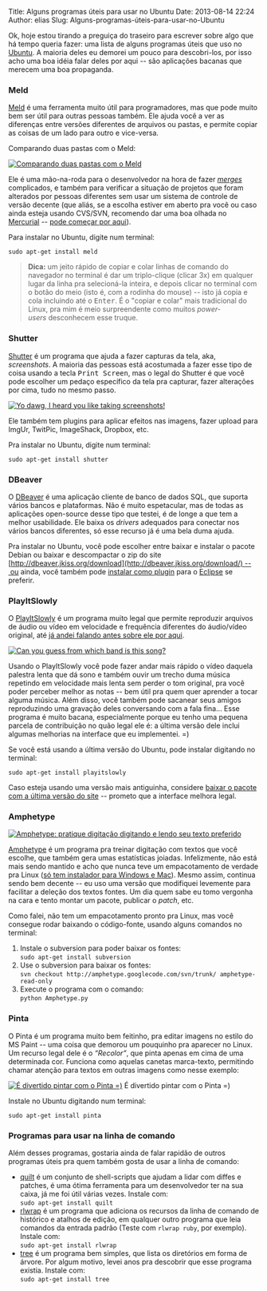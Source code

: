 Title: Alguns programas úteis para usar no Ubuntu
Date: 2013-08-14 22:24
Author: elias
Slug: Alguns-programas-úteis-para-usar-no-Ubuntu

Ok, hoje estou tirando a preguiça do traseiro para escrever sobre algo
que há tempo queria fazer: uma lista de alguns programas úteis que uso
no [Ubuntu](http://www.ubuntu.com/ "Ubuntu Linux"). A maioria deles eu
demorei um pouco para descobri-los, por isso acho uma boa idéia falar
deles por aqui -- são aplicações bacanas que merecem uma boa propaganda.

### Meld

[Meld](http://meldmerge.org/) é uma ferramenta muito útil para
programadores, mas que pode muito bem ser útil para outras pessoas
também. Ele ajuda você a ver as diferenças entre versões diferentes de
arquivos ou pastas, e permite copiar as coisas de um lado para outro e
vice-versa.

Comparando duas pastas com o Meld:

[![Comparando duas pastas com o Meld](http://eljunior.files.wordpress.com/2013/08/minha_pasta-outra_pasta-meld_004.png "Comparando duas pastas com o Meld")](http://eljunior.files.wordpress.com/2013/08/minha_pasta-outra_pasta-meld_004.png)

Ele é uma mão-na-roda para o desenvolvedor na hora de fazer
*[merges](http://en.wikipedia.org/wiki/Merge_(revision_control) "Artigo sobre merges na Wikipedia")*
complicados, e também para verificar a situação de projetos que foram
alterados por pessoas diferentes sem usar um sistema de controle de
versão decente (que aliás, se a escolha estiver em aberto pra você ou
caso ainda esteja usando CVS/SVN, recomendo dar uma boa olhada no
[Mercurial](http://mercurial.selenic.com/) -- [pode começar por
aqui](http://hginit.com/)).

Para instalar no Ubuntu, digite num terminal:

`sudo apt-get install meld`

> **Dica:** um jeito rápido de copiar e colar linhas de comando do
> navegador no terminal é dar um triplo-clique (clicar 3x) em qualquer
> lugar da linha pra selecioná-la inteira, e depois clicar no terminal
> com o botão do meio (isto é, com a rodinha do mouse) -- isto já copia
> e cola incluindo até o <kbd>Enter</kbd>. É o "copiar e colar" mais
> tradicional do Linux, pra mim é meio surpreendente como muitos
> *power-users* desconhecem esse truque.


### Shutter

[Shutter](http://shutter-project.org/) é um programa que ajuda a fazer
capturas da tela, aka, *screenshots*. A maioria das pessoas está
acostumada a fazer esse tipo de coisa usando a tecla <kbd>Print
Screen</kbd>, mas o legal do Shutter é que você pode escolher um pedaço
específico da tela pra capturar, fazer alterações por cima, tudo no
mesmo passo.

[![Yo dawg, I heard you like taking screenshots!](http://eljunior.files.wordpress.com/2013/08/shutter-yo_dawg.png?w=640)](http://eljunior.files.wordpress.com/2013/08/shutter-yo_dawg.png)

Ele também tem plugins para aplicar efeitos nas imagens, fazer upload
para ImgUr, TwitPic, ImageShack, Dropbox, etc.

Pra instalar no Ubuntu, digite num terminal:

`sudo apt-get install shutter`

### DBeaver

O [DBeaver](http://jkiss.org/) é uma aplicação cliente de banco de dados
SQL, que suporta vários bancos e plataformas. Não é muito espetacular,
mas de todas as aplicações open-source desse tipo que testei, é de longe
a que tem a melhor usabilidade. Ele baixa os *drivers* adequados para
conectar nos vários bancos diferentes, só esse recurso já é uma bela
duma ajuda.

Pra instalar no Ubuntu, você pode escolher entre baixar e instalar o
pacote Debian ou baixar e descompactar o zip do site
[http://dbeaver.jkiss.org/download](http://dbeaver.jkiss.org/download/) -- ou
ainda, você também pode [instalar como
plugin](http://marketplace.eclipse.org/node/507775) para o
[Eclipse](http://www.eclipse.org/) se preferir.

### PlayItSlowly

O [PlayItSlowly](http://29a.ch/playitslowly/) é um programa muito legal
que permite reproduzir arquivos de áudio ou vídeo em velocidade e
frequência diferentes do áudio/vídeo original, até [já andei falando
antes sobre ele por
aqui](http://eljunior.wordpress.com/2011/07/28/tocar-video-ou-musica-em-outra-velocidade-mantendo-o-tom/).

  [![Can you guess from which band is this song?](http://eljunior.files.wordpress.com/2013/08/play-it-slowly_012.png)](http://eljunior.files.wordpress.com/2013/08/play-it-slowly_012.png)

Usando o PlayItSlowly você pode fazer andar mais rápido o vídeo daquela
palestra lenta que dá sono e também ouvir um trecho duma música
repetindo em velocidade mais lenta sem perder o tom original, pra você
poder perceber melhor as notas -- bem útil pra quem quer aprender a
tocar alguma música. Além disso, você também pode sacanear seus amigos
reproduzindo uma gravação deles conversando com a fala fina... Esse
programa é muito bacana, especialmente porque eu tenho uma pequena
parcela de contribuição no quão legal ele é: a última versão dele inclui
algumas melhorias na interface que eu implementei. =)

Se você está usando a última versão do Ubuntu, pode instalar digitando
no terminal:

`sudo apt-get install playitslowly`

Caso esteja usando uma versão mais antiguinha, considere [baixar o
pacote com a última versão do site](http://29a.ch/playitslowly/) --
prometo que a interface melhora legal.

### Amphetype

  [![Amphetype: pratique digitação digitando e lendo seu texto preferido](http://eljunior.files.wordpress.com/2013/08/amphetype_001.png?w=640 "Tela inicial do Amphetype")](http://eljunior.files.wordpress.com/2013/08/amphetype_001.png)

[Amphetype](http://code.google.com/p/amphetype/) é um programa pra treinar
digitação com textos que você escolhe, que também gera umas estatísticas
joiadas. Infelizmente, não está mais sendo mantido e acho que nunca teve um
empacotamento de verdade pra Linux ([só tem instalador para Windows e
Mac](https://code.google.com/p/amphetype/downloads/list "Instaladores do
Amphetype para Windows e Mac")).  Mesmo assim, continua sendo bem decente -- eu
uso uma versão que modifiquei levemente para facilitar a deleção dos textos
fontes. Um dia quem sabe eu tomo vergonha na cara e tento montar um pacote,
publicar o *patch*, etc.

Como falei, não tem um empacotamento pronto pra Linux, mas você consegue
rodar baixando o código-fonte, usando alguns comandos no terminal:

1.  Instale o subversion para poder baixar os fontes:  
   `sudo apt-get install subversion`
2.  Use o subversion para baixar os fontes:  
   `svn checkout http://amphetype.googlecode.com/svn/trunk/ amphetype-read-only`
3.  Execute o programa com o comando:  
   `python Amphetype.py`

### Pinta

O Pinta é um programa muito bem feitinho, pra editar imagens no estilo
do MS Paint -- uma coisa que demorou um pouquinho pra aparecer no Linux.
Um recurso legal dele é o *“Recolor”*, que pinta apenas em cima de uma
determinada cor. Funciona como aquelas canetas marca-texto, permitindo
chamar atenção para textos em outras imagens como nesse exemplo:

  [![É divertido pintar com o Pinta =)](http://eljunior.files.wordpress.com/2013/08/diffusionofinnovation-pinta_003.png?w=640)](http://eljunior.files.wordpress.com/2013/08/diffusionofinnovation-pinta_003.png)
  É divertido pintar com o Pinta =)

Instale no Ubuntu digitando num terminal:

`sudo apt-get install pinta`

### Programas para usar na linha de comando

Além desses programas, gostaria ainda de falar rapidão de outros
programas úteis pra quem também gosta de usar a linha de comando:

-   [quilt](http://en.wikipedia.org/wiki/Quilt_(software)) é um conjunto
    de shell-scripts que ajudam a lidar com diffes e patches, é uma
    ótima ferramenta para um desenvolvedor ter na sua caixa, já me foi
    útil várias vezes. Instale com:  
   `sudo apt-get install quilt`
-   [rlwrap](http://utopia.knoware.nl/~hlub/rlwrap/) é um programa que
    adiciona os recursos da linha de comando de histórico e atalhos de
    edição, em qualquer outro programa que leia comandos da entrada
    padrão (Teste com `rlwrap ruby`, por exemplo). Instale com:  
   `sudo apt-get install rlwrap`
-   [tree](http://stackoverflow.com/questions/3455625/linux-command-to-print-directory-structure-in-the-form-of-a-tree)
    é um programa bem simples, que lista os diretórios em forma de
    árvore. Por algum motivo, levei anos pra descobrir que esse programa
    existia. Instale com:  
   `sudo apt-get install tree`
